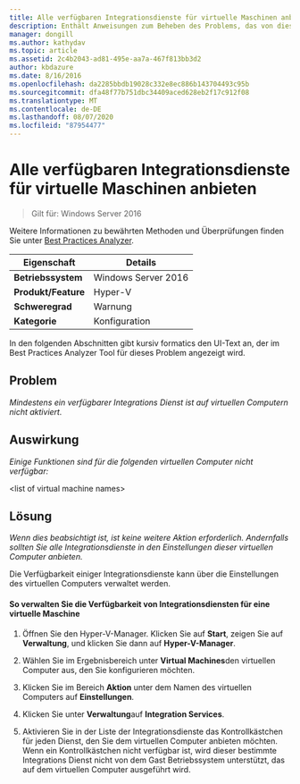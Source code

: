 ```yaml
---
title: Alle verfügbaren Integrationsdienste für virtuelle Maschinen anbieten
description: Enthält Anweisungen zum Beheben des Problems, das von dieser Best Practices Analyzer Regel gemeldet wird.
manager: dongill
ms.author: kathydav
ms.topic: article
ms.assetid: 2c4b2043-ad81-495e-aa7a-467f813bb3d2
author: kbdazure
ms.date: 8/16/2016
ms.openlocfilehash: da2285bbdb19028c332e8ec886b143704493c95b
ms.sourcegitcommit: dfa48f77b751dbc34409aced628eb2f17c912f08
ms.translationtype: MT
ms.contentlocale: de-DE
ms.lasthandoff: 08/07/2020
ms.locfileid: "87954477"
---
```

# <a name="offer-all-available-integration-services-to-virtual-machines"></a>Alle verfügbaren Integrationsdienste für virtuelle Maschinen anbieten

>Gilt für: Windows Server 2016

Weitere Informationen zu bewährten Methoden und Überprüfungen finden Sie unter [Best Practices Analyzer](https://go.microsoft.com/fwlink/?LinkId=122786).

|Eigenschaft|Details|
|-|-|
|**Betriebssystem**|Windows Server 2016|
|**Produkt/Feature**|Hyper-V|
|**Schweregrad**|Warnung|
|**Kategorie**|Konfiguration|

In den folgenden Abschnitten gibt kursiv formatics den UI-Text an, der im Best Practices Analyzer Tool für dieses Problem angezeigt wird.

## <a name="issue"></a>Problem

*Mindestens ein verfügbarer Integrations Dienst ist auf virtuellen Computern nicht aktiviert.*

## <a name="impact"></a>Auswirkung

*Einige Funktionen sind für die folgenden virtuellen Computer nicht verfügbar:*

\<list of virtual machine names>

## <a name="resolution"></a>Lösung

*Wenn dies beabsichtigt ist, ist keine weitere Aktion erforderlich. Andernfalls sollten Sie alle Integrationsdienste in den Einstellungen dieser virtuellen Computer anbieten.*

Die Verfügbarkeit einiger Integrationsdienste kann über die Einstellungen des virtuellen Computers verwaltet werden.

#### <a name="to-manage-the-availability-of-integration-services-to-a-virtual-machine"></a>So verwalten Sie die Verfügbarkeit von Integrationsdiensten für eine virtuelle Maschine

1.  Öffnen Sie den Hyper-V-Manager. Klicken Sie auf **Start**, zeigen Sie auf **Verwaltung**, und klicken Sie dann auf **Hyper-V-Manager**.

2.  Wählen Sie im Ergebnisbereich unter **Virtual Machines**den virtuellen Computer aus, den Sie konfigurieren möchten.

3.  Klicken Sie im Bereich **Aktion** unter dem Namen des virtuellen Computers auf **Einstellungen**.

4.  Klicken Sie unter **Verwaltung**auf **Integration Services**.

5.  Aktivieren Sie in der Liste der Integrationsdienste das Kontrollkästchen für jeden Dienst, den Sie dem virtuellen Computer anbieten möchten. Wenn ein Kontrollkästchen nicht verfügbar ist, wird dieser bestimmte Integrations Dienst nicht von dem Gast Betriebssystem unterstützt, das auf dem virtuellen Computer ausgeführt wird.



